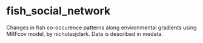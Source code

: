 # fish_social_network

Changes in fish co-occurence patterns along environmental gradients using MRFcov model, by nicholasjclark. Data is described in medata.

